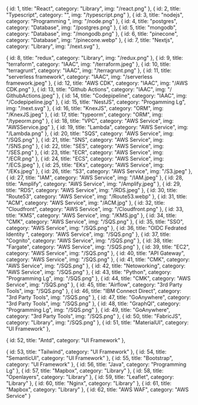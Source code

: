 {
id: 1,
title: "React",
category: "Library",
img: "/react.png"
},
{
id: 2,
title: "Typescript",
category: "",
img: "/typescript.png"
},
{
id: 3,
title: "nodejs",
category: "Programming ",
img: "/node.png"
},
{
id: 4,
title: "postgres",
category: "Database",
img: "/postgres.png"
},
{
id: 5,
title: "mongodb",
category: "Database",
img: "/mongodb.png"
},
{
id: 6,
title: "pinecone",
category: "Database",
img: "/pinecone.webp"
},
{
id: 7,
title: "Nextjs",
category: "Library",
img: "/next.svg"
},

{
id: 8,
title: "redux",
category: "Library",
img: "/redux.png"
},
{
id: 9,
title: "terraform",
category: "IAAC",
img: "/terraform.jpeg"
},
{
id: 10,
title: "terragrunt",
category: "IAAC",
img: "/terragrunt.png"
},
{
id: 11,
title: "serverless framework",
category: "IAAC",
img: "/serverless framework.jpeg"
},
{
id: 12,
title: "AWS CDK",
category: "IAAC",
img: "/AWS CDK.png"
},
{
id: 13,
title: "Github Actions",
category: "IAAC",
img: "/ GithubActions.jpeg"
},
{
id: 14,
title: "Codepipeline",
category: "IAAC",
img: "/Codepipeline.jpg"
},
{
id: 15,
title: "NestJS",
category: "Progamming Lg",
img: "/next.svg"
},
{
id: 16,
title: "KnexJS",
category: "ORM",
img: "/KnexJS.jpeg"
},
{
id: 17,
title: "typeorm",
category: "ORM",
img: "/typeorm.png"
},
{
id: 18,
title: "VPC",
category: "AWS Service",
img: "AWSService.jpg"
},
{
id: 19,
title: "Lambda",
category: "AWS Service",
img: "/Lambda.png"
},
{
id: 20,
title: "SQS",
category: "AWS Service",
img: "/SQS.png"
},
{
id: 21,
title: "SNS",
category: "AWS Service",
img: "/SNS.png"
},
{
id: 22,
title: "SES",
category: "AWS Service",
img: "/SES.png"
},
{
id: 23,
title: "ECR",
category: "AWS Service",
img: "/ECR.png"
},
{
id: 24,
title: "ECS",
category: "AWS Service",
img: "/ECS.jpeg"
},
{
id: 25,
title: "EKs",
category: "AWS Service",
img: "/EKs.jpeg"
},
{
id: 26,
title: "S3",
category: "AWS Service",
img: "/S3.jpeg"
},
{
id: 27,
title: "IAM",
category: "AWS Service",
img: "/IAM.jpeg"
},
{
id: 28,
title: "Amplify",
category: "AWS Service",
img: "/Amplify.jpeg"
},
{
id: 29,
title: "RDS",
category: "AWS Service",
img: "/RDS.jpeg"
},
{
id: 30,
title: "Route53",
category: "AWS Service",
img: "/Route53.webp"
},
{
id: 31,
title: "ACM",
category: "AWS Service",
img: "/ACM.jpg"
},
{
id: 32,
title: "Cloudfront",
category: "AWS Service",
img: "/Cloudfront.png"
},
{
id: 33,
title: "KMS",
category: "AWS Service",
img: "/KMS.jpg"
},
{
id: 34,
title: "CMK",
category: "AWS Service",
img: "/SQS.png"
},
{
id: 35,
title: "SSO",
category: "AWS Service",
img: "/SQS.png"
},
{
id: 36,
title: "OIDC Fedrated Identity ",
category: "AWS Service",
img: "/SQS.png"
},
{
id: 37,
title: "Cognito",
category: "AWS Service",
img: "/SQS.png"
},
{
id: 38,
title: "Fargate",
category: "AWS Service",
img: "/SQS.png"
},
{
id: 39,
title: "EC2",
category: "AWS Service",
img: "/SQS.png"
},
{
id: 40,
title: "API Gateway",
category: "AWS Service",
img: "/SQS.png"
},
{
id: 41,
title: "CMK",
category: "AWS Service",
img: "/SQS.png"
},
{
id: 42,
title: "Netoworking",
category: "AWS Service",
img: "/SQS.png"
},
{
id: 43,
title: "Python",
category: "Programming Lg",
img: "/SQS.png"
},
{
id: 44,
title: "CMK",
category: "AWS Service",
img: "/SQS.png"
},
{
id: 45,
title: "Airflow",
category: "3rd Party Tools",
img: "/SQS.png"
},
{
id: 46,
title: "IBM Connect Direct",
category: "3rd Party Tools",
img: "/SQS.png"
},
{
id: 47,
title: "GoAnywhere",
category: "3rd Party Tools",
img: "/SQS.png"
},
{
id: 48,
title: "GraphQl",
category: "Programming Lg",
img: "/SQS.png"
},
{
id: 49,
title: "GoAnywhere",
category: "3rd Party Tools",
img: "/SQS.png"
},
{
id: 50,
title: "FabricJS",
category: "Library",
img: "/SQS.png"
},
{
id: 51,
title: "MaterialUI",
category: "UI Framework"
},

{
id: 52,
title: "Antd",
category: "UI Framework"
},

{
id: 53,
title: "Tailwind",
category: "UI Framework"
},
{
id: 54,
title: "SemanticUI",
category: "UI Framework"
},
{
id: 55,
title: "Bootstrap",
category: "UI Framework"
},
{
id: 56,
title: "Java",
category: "Programming Lg"
},
{
id: 57,
title: "Mapbox",
category: "Library"
},
{
id: 58,
title: "Openlayers",
category: "Library"
},
{
id: 59,
title: "Leaflet",
category: "Library"
},
{
id: 60,
title: "Nginx",
category: "Library"
},
{
id: 61,
title: "Mapbox",
category: "Library"
},
{
id: 62,
title: "AWS WAF",
category: "AWS Service"
}
